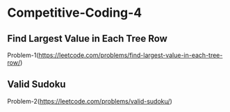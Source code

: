 # Competitive-Coding-4


## Find Largest Value in Each Tree Row
Problem-1(https://leetcode.com/problems/find-largest-value-in-each-tree-row/)

## Valid Sudoku
Problem-2(https://leetcode.com/problems/valid-sudoku/)